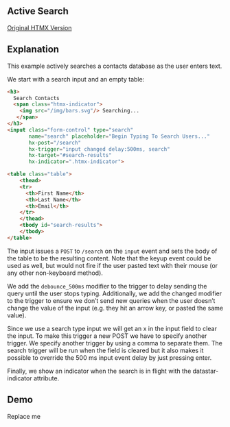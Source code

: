 ## Active Search

[Original HTMX Version](https://htmx.org/examples/active-search/)

## Explanation
This example actively searches a contacts database as the user enters text.

We start with a search input and an empty table:
```html
<h3>
  Search Contacts
  <span class="htmx-indicator">
    <img src="/img/bars.svg"/> Searching...
   </span>
</h3>
<input class="form-control" type="search"
       name="search" placeholder="Begin Typing To Search Users..."
       hx-post="/search"
       hx-trigger="input changed delay:500ms, search"
       hx-target="#search-results"
       hx-indicator=".htmx-indicator">

<table class="table">
    <thead>
    <tr>
      <th>First Name</th>
      <th>Last Name</th>
      <th>Email</th>
    </tr>
    </thead>
    <tbody id="search-results">
    </tbody>
</table>
```

The input issues a `POST` to `/search` on the `input` event and sets the body of the table to be the resulting content. Note that the keyup event could be used as well, but would not fire if the user pasted text with their mouse (or any other non-keyboard method).

We add the `debounce_500ms` modifier to the trigger to delay sending the query until the user stops typing. Additionally, we add the changed modifier to the trigger to ensure we don’t send new queries when the user doesn’t change the value of the input (e.g. they hit an arrow key, or pasted the same value).

Since we use a search type input we will get an x in the input field to clear the input. To make this trigger a new POST we have to specify another trigger. We specify another trigger by using a comma to separate them. The search trigger will be run when the field is cleared but it also makes it possible to override the 500 ms input event delay by just pressing enter.

Finally, we show an indicator when the search is in flight with the datastar-indicator attribute.

## Demo
<div>
<div
    id="active_search"
    data-fetch-url="'/examples/active_search/data'"
    data-on-load="$$get"
>
     Replace me
</div>
</div>